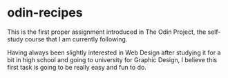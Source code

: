 # odin-recipes
This is the first proper assignment introduced in The Odin Project, the self-study course that I am currently following. 

Having always been slightly interested in Web Design after studying it for a bit in high school and going to university for Graphic Design, I believe this first task is going to be really easy and fun to do.